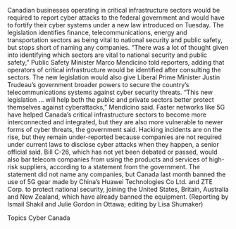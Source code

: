 Canadian businesses operating in critical infrastructure sectors would be required to report cyber attacks to the federal government and would have to fortify their cyber systems under a new law introduced on Tuesday.
The legislation identifies finance, telecommunications, energy and transportation sectors as being vital to national security and public safety, but stops short of naming any companies.
“There was a lot of thought given into identifying which sectors are vital to national security and public safety,” Public Safety Minister Marco Mendicino told reporters, adding that operators of critical infrastructure would be identified after consulting the sectors.
The new legislation would also give Liberal Prime Minister Justin Trudeau’s government broader powers to secure the country’s telecommunications systems against cyber security threats.
“This new legislation … will help both the public and private sectors better protect themselves against cyberattacks,” Mendicino said.
Faster networks like 5G have helped Canada’s critical infrastructure sectors to become more interconnected and integrated, but they are also more vulnerable to newer forms of cyber threats, the government said.
Hacking incidents are on the rise, but they remain under-reported because companies are not required under current laws to disclose cyber attacks when they happen, a senior official said.
Bill C-26, which has not yet been debated or passed, would also bar telecom companies from using the products and services of high-risk suppliers, according to a statement from the government.
The statement did not name any companies, but Canada last month banned the use of 5G gear made by China’s Huawei Technologies Co Ltd. and ZTE Corp. to protect national security, joining the United States, Britain, Australia and New Zealand, which have already banned the equipment.
(Reporting by Ismail Shakil and Julie Gordon in Ottawa; editing by Lisa Shumaker)

Topics
Cyber
Canada
